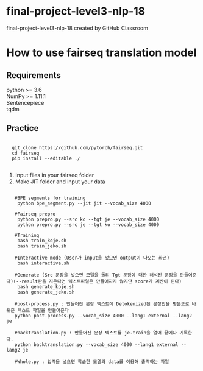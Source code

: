 # final-project-level3-nlp-18
final-project-level3-nlp-18 created by GitHub Classroom


# How to use fairseq translation model

## Requirements 
  python >= 3.6  
  NumPy >= 1.11.1    
  Sentencepiece   
  tqdm   
## Practice
  <pre><code>
  git clone https://github.com/pytorch/fairseq.git
  cd fairseq
  pip install --editable ./ 
 </pre></code>
  1. Input files in your fairseq folder
  2. Make JIT folder and input your data 

   <pre><code>
   #BPE segments for training
    python bpe_segment.py --jit jit --vocab_size 4000
    
   #Fairseq prepro
    python prepro.py --src ko --tgt je --vocab_size 4000
    python prepro.py --src je --tgt ko --vocab_size 4000
    
   #Training
    bash train_koje.sh
    bash train_jeko.sh
    
   #Interactive mode (User가 input을 넣으면 output이 나오는 화면)
    bash interactive.sh
    
   #Generate (Src 문장을 넣으면 모델을 돌려 Tgt 문장에 대한 해석된 문장을 만들어준다)(--result란을 지운다면 텍스트파일은 만들어지지 않지만 score가 계산이 된다)
    bash generate_koje.sh
    bash generate_jeko.sh
    
   #post-process.py : 만들어진 문장 텍스트에 Detokenized된 문장만을 평문으로 바꿔준 텍스트 파일을 만들어준다
   python post-process.py --vocab_size 4000 --lang1 external --lang2 je

   #backtranslation.py : 만들어진 문장 텍스트를 je.train을 열어 끝에다 기록한다.
   python backtranslation.py --vocab_size 4000 --lang1 external --lang2 je
   
   #Whole.py : 입력을 넣으면 학습한 모델과 data를 이용해 출력하는 파일
  </pre></code>
